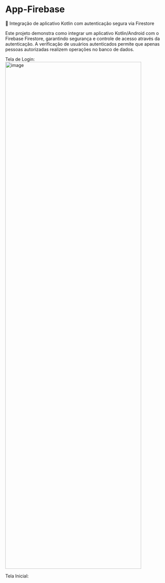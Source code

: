 # App-Firebase
🔗 Integração de aplicativo Kotlin com autenticação segura via Firestore

Este projeto demonstra como integrar um aplicativo Kotlin/Android com o Firebase Firestore, garantindo segurança e controle de acesso através da autenticação.
A verificação de usuários autenticados permite que apenas pessoas autorizadas realizem operações no banco de dados.

Tela de Login:
<img width="428" height="1600" alt="image" src="https://github.com/user-attachments/assets/979c8c09-c379-4ba5-8a4e-e8a93b293835" />


Tela Inicial:
